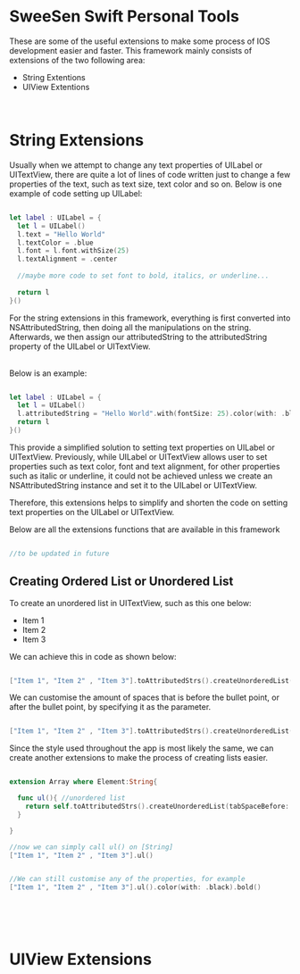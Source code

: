 # SweeSen Swift Personal Tools

These are some of the useful extensions to make some process of IOS development easier and faster. This framework mainly consists of extensions of the two following area:

* String Extentions
* UIView Extentions 

</br>

# String Extensions 

Usually when we attempt to change any text properties of UILabel or UITextView, there are quite a lot of lines of code written just to change a few properties of the text, such as text size, text color and so on. Below is one example of code setting up UILabel:

```swift 

let label : UILabel = {
  let l = UILabel()
  l.text = "Hello World"
  l.textColor = .blue
  l.font = l.font.withSize(25)
  l.textAlignment = .center
  
  //maybe more code to set font to bold, italics, or underline...
  
  return l
}()

```
For the string extensions in this framework, everything is first converted into NSAttributedString, then doing all the manipulations on the string. Afterwards, we then assign our attributedString to the attributedString property of the UILabel or UITextView. 

</br>
Below is an example:

```swift 

let label : UILabel = {
  let l = UILabel()
  l.attributedString = "Hello World".with(fontSize: 25).color(with: .blue).align(.center).bold().italic()
  return l
}()

```

This provide a simplified solution to setting text properties on UILabel or UITextView. Previously, while UILabel or UITextView allows user to set properties such as text color, font and text alignment, for other properties such as italic or underline, it could not be achieved unless we create an NSAttributedString instance and set it to the UILabel or UITextView. 

Therefore, this extensions helps to simplify and shorten the code on setting text properties on the UILabel or UITextView.

Below are all the extensions functions that are available in this framework

```swift

//to be updated in future 

```


## Creating Ordered List or Unordered List

To create an unordered list in UITextView, such as this one below: 
* Item 1
* Item 2
* Item 3

We can achieve this in code as shown below:  

```swift

["Item 1", "Item 2" , "Item 3"].toAttributedStrs().createUnorderedList().with(fontSize: 16)

```

We can customise the amount of spaces that is before the bullet point, or after the bullet point, by specifying it as the parameter.

```swift

["Item 1", "Item 2" , "Item 3"].toAttributedStrs().createUnorderedList(tabSpaceBefore: 2 , tabSpaceAfter: 3)

```

Since the style used throughout the app is most likely the same, we can create another extensions to make the process of creating lists easier. 

```swift

extension Array where Element:String{

  func ul(){ //unordered list
    return self.toAttributedStrs().createUnorderedList(tabSpaceBefore: 2 , tabSpaceAfter: 3).color(with: .blue).with(fontSize: 12)
  }

}

//now we can simply call ul() on [String]
["Item 1", "Item 2" , "Item 3"].ul()


//We can still customise any of the properties, for example
["Item 1", "Item 2" , "Item 3"].ul().color(with: .black).bold()

```

</br></br></br>

# UIView Extensions


